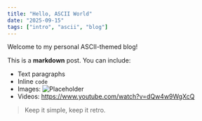 ```yaml
---
title: "Hello, ASCII World"
date: "2025-09-15"
tags: ["intro", "ascii", "blog"]
---
```


Welcome to my personal ASCII-themed blog!

This is a **markdown** post. You can include:
- Text paragraphs
- Inline `code`
- Images: ![Placeholder](/placeholder.svg)
- Videos: https://www.youtube.com/watch?v=dQw4w9WgXcQ

> Keep it simple, keep it retro.
